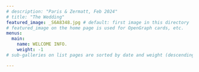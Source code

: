 ```yaml
---
# description: "Paris & Zermatt, Feb 2024"
# title: "The Wedding"
featured_image: _S6A8348.jpg # default: first image in this directory
# featured_image on the home page is used for OpenGraph cards, etc.
menus:
  main:
    name: WELCOME INFO.
    weight: -1
# sub-galleries on list pages are sorted by date and weight (descending)

---
```

